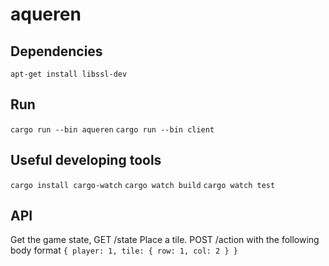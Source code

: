 # aqueren

## Dependencies
`apt-get install libssl-dev`

## Run
`cargo run --bin aqueren`
`cargo run --bin client`

## Useful developing tools
`cargo install cargo-watch`
`cargo watch build`
`cargo watch test`

## API
Get the game state, GET /state
Place a tile. POST /action with the following body format
`{ player: 1, tile: { row: 1, col: 2 } }`
